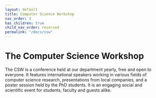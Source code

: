 ```yaml
---
layout: default
title: Computer Science Workshop
nav_order: 3
has_children: true
child_nav_order: reversed
permalink: "/docs/csw"
---
```


# The Computer Science Workshop

The CSW is a conference held at our department yearly, free and open to everyone.
It features international speakers working in various fields of computer science research, presentations from local companies, and a poster session held by the PhD students.
It is an engaging social and scientific event for students, faculty and guests alike.

<!-- {: .new } 
We are now collecting signatures for CSW 2025! Check [the page][csw25] and follow the link there to support us. -->

<!-- {: .new }
The 2024 edition of the Computer Science Workshop is taking shape! 
Visit the [dedicated page][csw24] to discover what we are organizing for you.-->

[csw25]: https://docs-dibris.github.io/docs/Computer%20Science%20Workshop/csw25.html